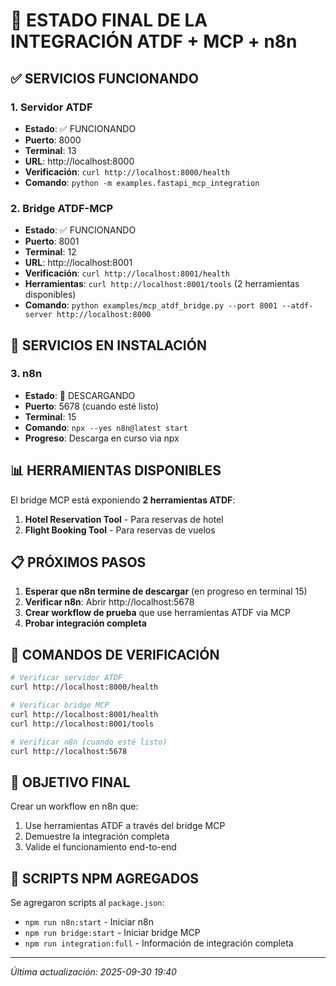 # 🎯 ESTADO FINAL DE LA INTEGRACIÓN ATDF + MCP + n8n

## ✅ SERVICIOS FUNCIONANDO

### 1. Servidor ATDF
- **Estado**: ✅ FUNCIONANDO
- **Puerto**: 8000
- **Terminal**: 13
- **URL**: http://localhost:8000
- **Verificación**: `curl http://localhost:8000/health`
- **Comando**: `python -m examples.fastapi_mcp_integration`

### 2. Bridge ATDF-MCP
- **Estado**: ✅ FUNCIONANDO
- **Puerto**: 8001
- **Terminal**: 12
- **URL**: http://localhost:8001
- **Verificación**: `curl http://localhost:8001/health`
- **Herramientas**: `curl http://localhost:8001/tools` (2 herramientas disponibles)
- **Comando**: `python examples/mcp_atdf_bridge.py --port 8001 --atdf-server http://localhost:8000`

## 🔄 SERVICIOS EN INSTALACIÓN

### 3. n8n
- **Estado**: 🔄 DESCARGANDO
- **Puerto**: 5678 (cuando esté listo)
- **Terminal**: 15
- **Comando**: `npx --yes n8n@latest start`
- **Progreso**: Descarga en curso via npx

## 📊 HERRAMIENTAS DISPONIBLES

El bridge MCP está exponiendo **2 herramientas ATDF**:
1. **Hotel Reservation Tool** - Para reservas de hotel
2. **Flight Booking Tool** - Para reservas de vuelos

## 📋 PRÓXIMOS PASOS

1. **Esperar que n8n termine de descargar** (en progreso en terminal 15)
2. **Verificar n8n**: Abrir http://localhost:5678
3. **Crear workflow de prueba** que use herramientas ATDF via MCP
4. **Probar integración completa**

## 🔧 COMANDOS DE VERIFICACIÓN

```bash
# Verificar servidor ATDF
curl http://localhost:8000/health

# Verificar bridge MCP
curl http://localhost:8001/health
curl http://localhost:8001/tools

# Verificar n8n (cuando esté listo)
curl http://localhost:5678
```

## 🎯 OBJETIVO FINAL

Crear un workflow en n8n que:
1. Use herramientas ATDF a través del bridge MCP
2. Demuestre la integración completa
3. Valide el funcionamiento end-to-end

## 📝 SCRIPTS NPM AGREGADOS

Se agregaron scripts al `package.json`:
- `npm run n8n:start` - Iniciar n8n
- `npm run bridge:start` - Iniciar bridge MCP
- `npm run integration:full` - Información de integración completa

---
*Última actualización: 2025-09-30 19:40*